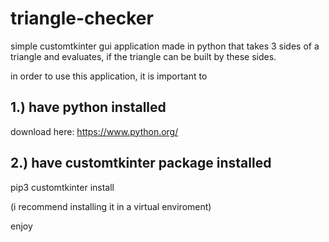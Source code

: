 # triangle-checker
simple customtkinter gui application made in python that takes 3 sides of a triangle and evaluates, if the triangle can be built by these sides.

in order to use this application, it is important to 

1.) have python installed
-------------------------------------------------------------
download here: https://www.python.org/

2.) have customtkinter package installed
-------------------------------------------------------------

pip3 customtkinter install

(i recommend installing it in a virtual enviroment)

enjoy
